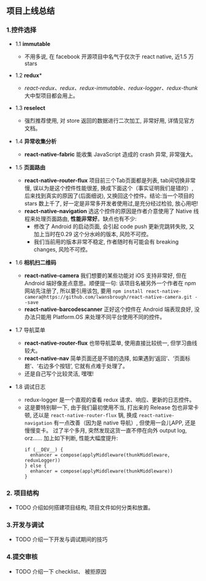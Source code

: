 ## 项目上线总结

### 1.控件选择

 * 1.1 **immutable**
    - 不用多说, 在 facebook 开源项目中名气于仅次于 react native, 近1.5 万 stars

 * 1.2 **redux***
    - _react-redux、redux、redux-immutable、redux-logger、redux-thunk_ 大中型项目都会用上。


 * 1.3 **reselect**
   - 强烈推荐使用, 对 store 返回的数据进行二次加工, 非常好用, 详情见官方文档。


 * 1.4 **异常收集分析**
   - **react-native-fabric** 能收集 JavaScript 造成的 crash 异常, 非常强大。

 * 1.5 **页面路由**
   - **react-native-router-flux** 项目前三个Tab页面都是列表, tab间切换非常慢, 误以为是这个控件性能很差, 换成下面这个（事实证明我们是错的）, 后来找到真实的原因了(后面细说), 又换回这个控件。结论:当一个项目的 stars 数上千了, 好一定是非常多开发者使用过,是充分经过检验, 放心用吧!
   - **react-native-navigation** 选这个控件的原因是作者介意使用了 Native 线程来处理页面路由, **性能非常好**。缺点也有不少:
     - 修改了 Android 的启动页面, 会引起 code push 更新完跳转失败, 又加上当时在0.29 这个分水岭的版本, 风险不可控。
     - 我们当前用的版本非常不稳定, 作者随时有可能会有 breaking changes, 风险不可控。

  * 1.6 **相机扫二维码**
    - **react-native-camera** 我们想要的某些功能对 iOS 支持非常好, 但在 Android 端好像差点意思。顺便提一句: 该项目名被另外一个作者在 npm 网站先注册了, 所以要引用该包, 要用 `npm install react-native-camera@https://github.com/lwansbrough/react-native-camera.git --save`
    - **react-native-barcodescanner** 正好这个控件在 Android 端表现良好, 没办法只能用 Platform.OS 来处理不同平台使用不同的控件。

  * 1.7 导航菜单
    - **react-native-router-flux** 也带导航菜单, 使用直接比较统一, 但学习曲线较大。
    - **react-native-nav** 简单页面还是不错的选择, 如果遇到‘返回’、‘页面标题’、‘右边多个按钮’, 它就有点难于处理了。
    - 还是自己写个比较灵活, 嘿嘿!


 * 1.8 调试日志
    - redux-logger 是一个直观的查看 redux 请求、响应、更新的日志控件。
    - 这是要特别聊一下, 由于我们最初使用不当, 打出来的 Release 包也非常卡顿, 还以是 `react-native-router-flux` 锅, 换成 `react-native-navigation` 有一点改善（因为是 native 导航）, 但使用一会儿APP, 还是慢慢变卡。 过了半个多月, 突然发现这货一直不停在向外 output log, orz...... 加上如下判断, 性能大幅度提升:
        ```
        if (__DEV__) {
          enhancer = compose(applyMiddleware(thunkMiddleware, reduxLogger))
        } else {
          enhancer = compose(applyMiddleware(thunkMiddleware))
        }
        ```
### 2. 项目结构
* TODO 介绍如何搭建项目结构, 项目文件如何分类和放置。

### 3.开发与调试
* TODO 介绍一下开发与调试期间的技巧

### 4.提交审核
* TODO 介绍一下 checklist、 被拒原因










